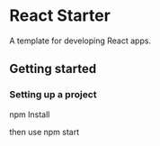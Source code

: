 # React Starter

A template for developing React apps.

## Getting started

### Setting up a project
npm Install

then use npm start